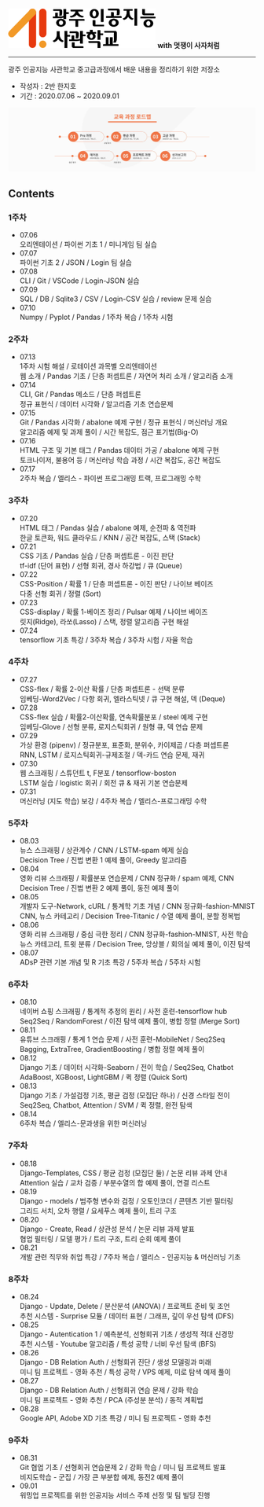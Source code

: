<p align="left"><img src="./logo.png" width='300'> <b>with 멋쟁이 사자처럼</b></p>

---
광주 인공지능 사관학교 중고급과정에서 배운 내용을 정리하기 위한 저장소

- 작성자 : 2반 한지호
- 기간 : 2020.07.06 ~ 2020.09.01

<p align="center"><img src="./Roadmap.jpg"></p>

## Contents
### 1주차
- 07.06  
  오리엔테이션 / 파이썬 기초 1 / 미니게임 팀 실습
- 07.07  
  파이썬 기초 2 / JSON / Login 팀 실습
- 07.08  
  CLI / Git / VSCode / Login-JSON 실습
- 07.09  
  SQL / DB / Sqlite3 / CSV / Login-CSV 실습 / review 문제 실습
- 07.10  
  Numpy / Pyplot / Pandas / 1주차 복습 / 1주차 시험
### 2주차
- 07.13  
  1주차 시험 해설 / 로테이션 과목별 오리엔테이션  
  웹 소개 / Pandas 기초 / 단층 퍼셉트론 / 자연어 처리 소개 / 알고리즘 소개
- 07.14  
  CLI, Git / Pandas 메소드 / 단층 퍼셉트론  
  정규 표현식 / 데이터 시각화 / 알고리즘 기초 연습문제
- 07.15  
  Git / Pandas 시각화 / abalone 예제 구현 / 정규 표현식 / 머신러닝 개요  
  알고리즘 예제 및 과제 풀이 / 시간 복잡도, 점근 표기법(Big-O)
- 07.16  
  HTML 구조 및 기본 태그 / Pandas 데이터 가공 / abalone 예제 구현  
  토크나이저, 불용어 등 / 머신러닝 학습 과정 / 시간 복잡도, 공간 복잡도
- 07.17  
  2주차 복습 / 엘리스 - 파이썬 프로그래밍 트랙, 프로그래밍 수학
### 3주차
- 07.20  
  HTML 태그 / Pandas 실습 / abalone 예제, 순전파 & 역전파  
  한글 토큰화, 워드 클라우드 / KNN / 공간 복잡도, 스택 (Stack)
- 07.21  
  CSS 기초 / Pandas 실습 / 단층 퍼셉트론 - 이진 판단  
  tf-idf (단어 표현) / 선형 회귀, 경사 하강법 / 큐 (Queue)
- 07.22  
  CSS-Position / 확률 1 / 단층 퍼셉트론 - 이진 판단 / 나이브 베이즈  
  다중 선형 회귀 / 정렬 (Sort)
- 07.23  
  CSS-display / 확률 1-베이즈 정리 / Pulsar 예제 / 나이브 베이즈  
  릿지(Ridge), 라쏘(Lasso) / 스택, 정렬 알고리즘 구현 해설
- 07.24  
  tensorflow 기초 특강 / 3주차 복습 / 3주차 시험 / 자율 학습
### 4주차
- 07.27  
  CSS-flex / 확률 2-이산 확률 / 단층 퍼셉트론 - 선택 분류  
  임베딩-Word2Vec / 다항 회귀, 엘라스틱넷 / 큐 구현 해설, 덱 (Deque)  
- 07.28  
  CSS-flex 실습 / 확률2-이산확률, 연속확률분포 / steel 예제 구현  
  임베딩-Glove / 선형 분류, 로지스틱회귀 / 원형 큐, 덱 연습 문제
- 07.29  
  가상 환경 (pipenv) / 정규분포, 표준화, 분위수, 카이제곱 / 다층 퍼셉트론  
  RNN, LSTM / 로지스틱회귀-규제조절 / 덱-카드 연습 문제, 재귀
- 07.30  
  웹 스크래핑 / 스튜던트 t, F분포 / tensorflow-boston  
  LSTM 실습 / logistic 회귀 / 회전 큐 & 재귀 기본 연습문제
- 07.31  
  머신러닝 (지도 학습) 보강 / 4주차 복습 / 엘리스-프로그래밍 수학
### 5주차
- 08.03  
  뉴스 스크래핑 / 상관계수 / CNN / LSTM-spam 예제 실습  
  Decision Tree / 진법 변환 1 예제 풀이, Greedy 알고리즘
- 08.04  
  영화 리뷰 스크래핑 / 확률분포 연습문제 / CNN 정규화 / spam 예제, CNN  
  Decision Tree / 진법 변환 2 예제 풀이, 동전 예제 풀이
- 08.05  
  개발자 도구-Network, cURL / 통계학 기초 개념 / CNN 정규화-fashion-MNIST  
  CNN, 뉴스 카테고리 / Decision Tree-Titanic / 수열 예제 풀이, 분할 정복법
- 08.06  
  영화 리뷰 스크래핑 / 중심 극한 정리 / CNN 정규화-fashion-MNIST, 사전 학습  
  뉴스 카테고리, 트윗 분류 / Decision Tree, 앙상블 / 회의실 예제 풀이, 이진 탐색
- 08.07  
  ADsP 관련 기본 개념 및 R 기초 특강 / 5주차 복습 / 5주차 시험
### 6주차
- 08.10  
  네이버 쇼핑 스크래핑 / 통계적 추정의 원리 / 사전 훈련-tensorflow hub  
  Seq2Seq / RandomForest / 이진 탐색 예제 풀이, 병합 정렬 (Merge Sort)
- 08.11  
  유튜브 스크래핑 / 통계 1 연습 문제 / 사전 훈련-MobileNet / Seq2Seq  
  Bagging, ExtraTree, GradientBoosting / 병합 정렬 예제 풀이
- 08.12  
  Django 기초 / 데이터 시각화-Seaborn / 전이 학습 / Seq2Seq, Chatbot  
  AdaBoost, XGBoost, LightGBM / 퀵 정렬 (Quick Sort)
- 08.13  
  Django 기초 / 가설검정 기초, 평균 검정 (모집단 하나) / 신경 스타일 전이  
  Seq2Seq, Chatbot, Attention / SVM / 퀵 정렬, 완전 탐색
- 08.14  
  6주차 복습 / 엘리스-문과생을 위한 머신러닝
### 7주차
- 08.18  
  Django-Templates, CSS / 평균 검정 (모집단 둘) / 논문 리뷰 과제 안내  
  Attention 실습 / 교차 검증 / 부분수열의 합 예제 풀이, 연결 리스트
- 08.19  
  Django - models / 범주형 변수와 검정 / 오토인코더 / 콘텐츠 기반 필터링  
  그리드 서치, 오차 행렬 / 요세푸스 예제 풀이, 트리 구조
- 08.20  
  Django - Create, Read / 상관성 분석 / 논문 리뷰 과제 발표  
  협업 필터링 / 모델 평가 / 트리 구조, 트리 순회 예제 풀이
- 08.21  
  개발 관련 직무와 취업 특강 / 7주차 복습 / 엘리스 - 인공지능 & 머신러닝 기초
### 8주차
- 08.24  
  Django - Update, Delete / 분산분석 (ANOVA) / 프로젝트 준비 및 조언  
  추천 시스템 - Surprise 모듈 / 데이터 표현 / 그래프, 깊이 우선 탐색 (DFS)
- 08.25  
  Django - Autentication 1 / 예측분석, 선형회귀 기초 / 생성적 적대 신경망  
  추천 시스템 - Youtube 알고리즘 / 특성 공학 / 너비 우선 탐색 (BFS)
- 08.26  
  Django - DB Relation Auth / 선형회귀 진단 / 생성 모델링과 미래  
  미니 팀 프로젝트 - 영화 추천 / 특성 공학 / VPS 예제, 미로 탐색 예제 풀이
- 08.27  
  Django - DB Relation Auth / 선형회귀 연습 문제 / 강화 학습  
  미니 팀 프로젝트 - 영화 추천 / PCA (주성분 분석) / 동적 계획법
- 08.28  
  Google API, Adobe XD 기초 특강 / 미니 팀 프로젝트 - 영화 추천 
### 9주차
- 08.31  
  Git 협업 기초 / 선형회귀 연습문제 2 / 강화 학습 / 미니 팀 프로젝트 발표  
  비지도학습 - 군집 / 가장 큰 부분합 예제, 동전2 예제 풀이
- 09.01  
  워밍업 프로젝트를 위한 인공지능 서비스 주제 선정 및 팀 빌딩 진행